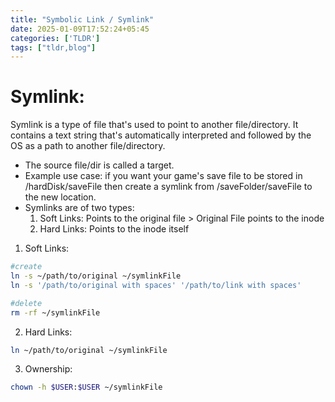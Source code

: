```yaml
---
title: "Symbolic Link / Symlink"
date: 2025-01-09T17:52:24+05:45
categories: ['TLDR']
tags: ["tldr,blog"]
---
```


# Symlink:

Symlink is a type of file that's used to point to another file/directory. It contains a text string that's automatically interpreted and followed by the OS as a path to another file/directory.
- The source file/dir is called a target. 
- Example use case: if you want your game's save file to be stored in /hardDisk/saveFile then create a symlink from /saveFolder/saveFile to the new location.
- Symlinks are of two types:
	1. Soft Links: Points to the original file > Original File points to the inode
	2. Hard Links: Points to the inode itself	

1. Soft Links:

```bash
#create
ln -s ~/path/to/original ~/symlinkFile
ln -s '/path/to/original with spaces' '/path/to/link with spaces'

#delete
rm -rf ~/symlinkFile
```

2. Hard Links:

```bash
ln ~/path/to/original ~/symlinkFile
```

3. Ownership:
```bash
chown -h $USER:$USER ~/symlinkFile
```